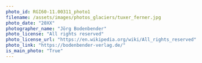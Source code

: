 ```yaml
---
photo_id: RGI60-11.00311_photo1
filename: /assets/images/photos_glaciers/tuxer_ferner.jpg
photo_date: "20XX"
photographer_name: "Jörg Bodenbender"
photo_license: "All rights reserved"
photo_license_url: "https://en.wikipedia.org/wiki/All_rights_reserved"
photo_link: "https://bodenbender-verlag.de/"
is_main_photo: "True"
---
```

